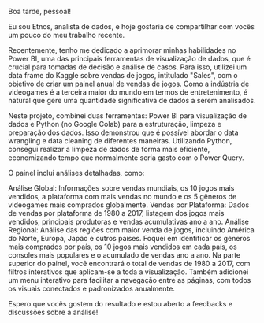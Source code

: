 Boa tarde, pessoal!

Eu sou Etnos, analista de dados, e hoje gostaria de compartilhar com vocês um pouco do meu trabalho recente.

Recentemente, tenho me dedicado a aprimorar minhas habilidades no Power BI, uma das principais ferramentas de visualização de dados, que é crucial para tomadas de decisão e análise de casos. Para isso, utilizei um data frame do Kaggle sobre vendas de jogos, intitulado "Sales", com o objetivo de criar um painel anual de vendas de jogos. Como a indústria de videogames é a terceira maior do mundo em termos de entretenimento, é natural que gere uma quantidade significativa de dados a serem analisados.

Neste projeto, combinei duas ferramentas: Power BI para visualização de dados e Python (no Google Colab) para a estruturação, limpeza e preparação dos dados. Isso demonstrou que é possível abordar o data wrangling e data cleaning de diferentes maneiras. Utilizando Python, consegui realizar a limpeza de dados de forma mais eficiente, economizando tempo que normalmente seria gasto com o Power Query.

O painel inclui análises detalhadas, como:

Análise Global: Informações sobre vendas mundiais, os 10 jogos mais vendidos, a plataforma com mais vendas no mundo e os 5 gêneros de videogames mais comprados globalmente.
Vendas por Plataforma: Dados de vendas por plataforma de 1980 a 2017, listagem dos jogos mais vendidos, principais produtoras e vendas acumulativas ano a ano.
Análise Regional: Análise das regiões com maior venda de jogos, incluindo América do Norte, Europa, Japão e outros países. Foquei em identificar os gêneros mais comprados por país, os 10 jogos mais vendidos em cada país, os consoles mais populares e o acumulado de vendas ano a ano.
Na parte superior do painel, você encontrará o total de vendas de 1980 a 2017, com filtros interativos que aplicam-se a toda a visualização. Também adicionei um menu interativo para facilitar a navegação entre as páginas, com todos os visuais conectados e padronizados anualmente.

Espero que vocês gostem do resultado e estou aberto a feedbacks e discussões sobre a análise!


